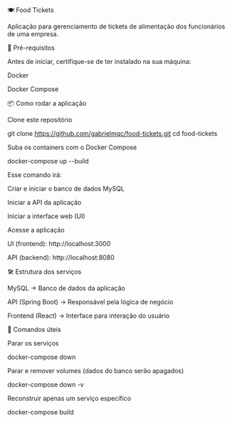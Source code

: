🍽️ Food Tickets

Aplicação para gerenciamento de tickets de alimentação dos funcionários de uma empresa.

🚀 Pré-requisitos

Antes de iniciar, certifique-se de ter instalado na sua máquina:

Docker

Docker Compose

📦 Como rodar a aplicação

Clone este repositório

git clone https://github.com/gabrielmqc/food-tickets.git
cd food-tickets


Suba os containers com o Docker Compose

docker-compose up --build


Esse comando irá:

Criar e iniciar o banco de dados MySQL

Iniciar a API da aplicação

Iniciar a interface web (UI)

Acesse a aplicação

UI (frontend): http://localhost:3000

API (backend): http://localhost:8080

🛠️ Estrutura dos serviços

MySQL → Banco de dados da aplicação

API (Spring Boot) → Responsável pela lógica de negócio

Frontend (React) → Interface para interação do usuário

🔧 Comandos úteis

Parar os serviços

docker-compose down


Parar e remover volumes (dados do banco serão apagados)

docker-compose down -v


Reconstruir apenas um serviço específico

docker-compose build <nome-do-servico>
